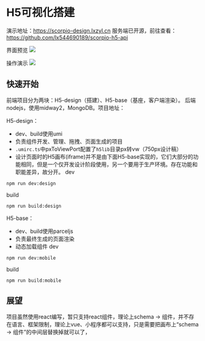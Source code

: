 # H5可视化搭建

演示地址：https://scorpio-design.lxzyl.cn
服务端已开源，前往查看：https://github.com/lx544690189/scorpio-h5-api

界面预览
![](https://p9-juejin.byteimg.com/tos-cn-i-k3u1fbpfcp/0397b90878c443efbb86f2b8451ae1e6~tplv-k3u1fbpfcp-watermark.image)

操作演示
![](https://p3-juejin.byteimg.com/tos-cn-i-k3u1fbpfcp/be2b7f1236ad4885b772d9fd55e1c503~tplv-k3u1fbpfcp-watermark.image)


## 快速开始

前端项目分为两块：H5-design（搭建）、H5-base（基座，客户端渲染）。
后端nodejs，使用midway2，MongoDB。项目地址：

H5-design：
  - dev、build使用umi
  - 负责组件开发、管理、拖拽、页面生成的项目
  - `.umirc.ts`中pxToViewPort配置了`h5lib`目录px转vw（750px设计稿）
  - 设计页面时的H5画布(iframe)并不是由下面H5-base实现的，它们大部分的功能相同，但是一个仅开发设计阶段使用，另一个要用于生产环境。存在功能和职能差异，故分开。
dev
```base
npm run dev:design
```
build
```base
npm run build:design
```

H5-base：
  - dev、build使用parceljs
  - 负责最终生成的页面渲染
  - 动态加载组件
dev
```base
npm run dev:mobile
```
build
```base
npm run build:mobile
```

## 展望
项目虽然使用react编写，暂只支持react组件，理论上schema -> 组件，并不存在语言、框架限制，理论上vue、小程序都可以支持，只是需要把画布上“schema -> 组件”的中间层替换掉就可以了，
